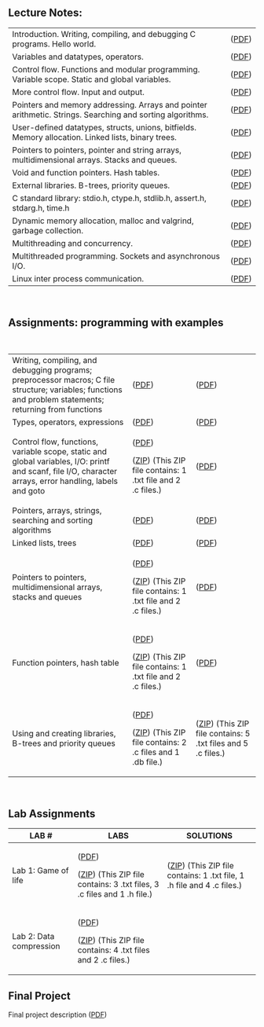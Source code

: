 <h2>Lecture Notes: </h2>


<table class="tablewidth75" summary="See table caption for summary.">
<tbody>
<tr class="row">
<td>Introduction. Writing, compiling, and debugging C programs. Hello world.</td>
<td>(<a href="MIT6_087IAP10_lec01.pdf">PDF</a>)</td>
</tr>
<tr class="alt-row">
<td>Variables and datatypes, operators.</td>
<td>(<a href="MIT6_087IAP10_lec02.pdf">PDF</a>)</td>
</tr>
<tr class="row">
<td>Control flow. Functions and modular programming. Variable scope. Static and global variables.</td>
<td>(<a href="MIT6_087IAP10_lec03.pdf">PDF</a>)</td>
</tr>
<tr class="alt-row">
<td>More control flow. Input and output.</td>
<td>(<a href="MIT6_087IAP10_lec04.pdf">PDF</a>)</td>
</tr>
<tr class="row">
<td>Pointers and memory addressing. Arrays and pointer arithmetic. Strings. Searching and sorting algorithms.</td>
<td>(<a href="MIT6_087IAP10_lec05.pdf">PDF</a>)</td>
</tr>
<tr class="alt-row">
<td>User-defined datatypes, structs, unions, bitfields. Memory allocation. Linked lists, binary trees.</td>
<td>(<a href="MIT6_087IAP10_lec06.pdf">PDF</a>)</td>
</tr>
<tr class="row">
<td>Pointers to pointers, pointer and string arrays, multidimensional arrays. Stacks and queues.</td>
<td>(<a href="MIT6_087IAP10_lec07.pdf">PDF</a>)</td>
</tr>
<tr class="alt-row">
<td>Void and function pointers. Hash tables.</td>
<td>(<a href="MIT6_087IAP10_lec08.pdf">PDF</a>)</td>
</tr>
<tr class="row">
<td>External libraries. B-trees, priority queues.</td>
<td>(<a href="MIT6_087IAP10_lec09.pdf">PDF</a>)</td>
</tr>
<tr class="alt-row">
<td>C standard library: stdio.h, ctype.h, stdlib.h, assert.h, stdarg.h, time.h</td>
<td>(<a href="MIT6_087IAP10_lec10.pdf">PDF</a>)</td>
</tr>
<tr class="row">
<td>Dynamic memory allocation, malloc and valgrind, garbage collection.</td>
<td>(<a href="MIT6_087IAP10_lec11.pdf">PDF</a>)</td>
</tr>
<tr class="alt-row">
<td>Multithreading and concurrency.</td>
<td>(<a href="MIT6_087IAP10_lec12.pdf">PDF</a>)</td>
</tr>
<tr class="row">
<td>Multithreaded programming. Sockets and asynchronous I/O.</td>
<td>(<a href="MIT6_087IAP10_lec13.pdf">PDF</a>)</td>
</tr>
<tr class="alt-row">
<td>Linux inter process communication.</td>
<td>(<a href="MIT6_087IAP10_lec14.pdf">PDF</a>)</td>
</tr>
</tbody>
</table>
</br>
<h2>Assignments: programming with examples </h2>

</br>

<table class="tablewidth" summary="See table caption for summary.">
<tbody>
<tr class="row">
<td>Writing, compiling, and debugging programs; preprocessor macros; C file structure; variables; functions and problem statements; returning from functions</td>
<td>(<a href="MIT6_087IAP10_assn01.pdf">PDF</a>)</td>
<td>(<a href="MIT6_087IAP10_assn01_sol.pdf">PDF</a>)</td>
</tr>
<tr class="alt-row">
<td>Types, operators, expressions</td>
<td>(<a href="MIT6_087IAP10_assn02.pdf">PDF</a>)</td>
<td>(<a href="MIT6_087IAP10_assn02_sol.pdf">PDF</a>)</td>
</tr>
<tr class="row">
<td>Control flow, functions, variable scope, static and global variables, I/O: printf and scanf, file I/O, character arrays, error handling, labels and goto</td>
<td>
<p>(<a href="MIT6_087IAP10_assn03.pdf">PDF</a>)</p>
<p>(<a href="assn03.zip">ZIP</a>) (This ZIP file contains:&nbsp;1 .txt file and 2 .c files.)</p>
</td>
<td>(<a href="MIT6_087IAP10_assn03_sol.pdf">PDF</a>)</td>
</tr>
<tr class="alt-row">
<td>Pointers, arrays, strings, searching and sorting algorithms</td>
<td>(<a href="MIT6_087IAP10_assn04.pdf">PDF</a>)</td>
<td>(<a href="MIT6_087IAP10_assn04_sol.pdf">PDF</a>)</td>
</tr>
<tr class="row">
<td>Linked lists, trees</td>
<td>(<a href="MIT6_087IAP10_assn05.pdf">PDF</a>)</td>
<td>(<a href="MIT6_087IAP10_assn05_sol.pdf">PDF</a>)</td>
</tr>
<tr class="alt-row">
<td>Pointers to pointers, multidimensional arrays, stacks and queues</td>
<td>
<p>(<a href="MIT6_087IAP10_assn06a.pdf">PDF</a>)</p>
<p>(<a href="assn06a.zip">ZIP</a>) (This ZIP file contains:&nbsp;1 .txt file and 2 .c files.)</p>
</td>
<td>(<a href="MIT6_087IAP10_assn06a_sol.pdf">PDF</a>)</td>
</tr>
<tr class="row">
<td>Function pointers, hash table</td>
<td>
<p>(<a href="MIT6_087IAP10_assn06b.pdf">PDF</a>)</p>
<p>(<a href="assn06b.zip">ZIP</a>) (This ZIP file contains:&nbsp;1 .txt file and 2 .c files.)</p>
</td>
<td>(<a href="MIT6_087IAP10_assn06b_sol.pdf">PDF</a>)</td>
</tr>
<tr class="alt-row">
<td>Using and creating libraries, B-trees and priority queues</td>
<td>
<p>(<a href="MIT6_087IAP10_assn07.pdf">PDF</a>)</p>
<p>(<a href="assn07.zip">ZIP</a>) (This ZIP file contains: 2 .c files and 1 .db file.)</p>
</td>
<td>(<a href="assn07_sol.zip">ZIP</a>) (This ZIP file contains:&nbsp;5 .txt files and 5 .c files.)</td>
</tr>
</tbody>
</table>

</br>

<h2 class="subhead">Lab Assignments</h2>
<div class="maintabletemplate">
<table class="tablewidth75" summary="See table caption for summary.">
<thead>
<tr>
<th scope="col">LAB&nbsp;#</th>
<th scope="col">LABS</th>
<th scope="col">SOLUTIONS</th>
</tr>
</thead>
<tbody>
<tr class="row">
<td>Lab 1: Game of life</td>
<td>
<p>(<a href="MIT6_087IAP10_lab01.pdf">PDF</a>)</p>
<p>(<a href="lab01.zip">ZIP</a>) (This ZIP file contains:&nbsp;3 .txt files, 3 .c files and 1 .h file.)</p>
</td>
<td>(<a href="lab01_sol.zip">ZIP</a>) (This ZIP file contains:&nbsp;1 .txt file, 1 .h file and 4 .c files.)</td>
</tr>
<tr class="alt-row">
<td>Lab 2: Data compression</td>
<td>
<p>(<a href="MIT6_087IAP10_lab02.pdf">PDF</a>)</p>
<p>(<a href="lab02.zip">ZIP</a>) (This ZIP file contains:&nbsp;4 .txt files and 2 .c files.)</p>
</td>
<td>&nbsp;</td>
</tr>
</tbody>
</table>
</div>
<h2 class="subhead">Final Project</h2>
<p>Final project description (<a href="MIT6_087IAP10_project.pdf">PDF</a>)</p>
</br>
